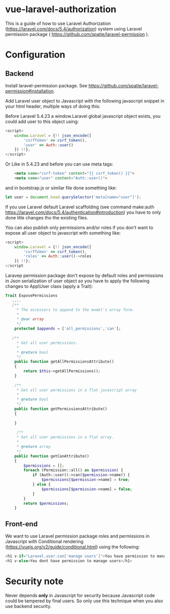 # vue-laravel-authorization

This is a guide of how to use Laravel Authorization (https://laravel.com/docs/5.4/authorization) system using Laravel permission package ( https://github.com/spatie/laravel-permission ).

# Configuration 

## Backend

Install laravel-permission package. See https://github.com/spatie/laravel-permission#installation.

Add Laravel user object to Javascript with the following javascript snippet in your html header, multiple ways of doing this:

Before Laravel 5.4.23 a window.Laravel global javascript object exists, you could add user to this object using:

```javascript
<script>
    window.Laravel = {!! json_encode([
        'csrfToken' => csrf_token(),
        'user' => Auth::user()
    ]) !!};
</script>
```

Or Like in 5.4.23 and before you can use meta tags:

```html
    <meta name="csrf-token" content="{{ csrf_token() }}">
    <meta name="user" content="Auth::user()">
```

and in bootstrap.js or similar file done something like:

```javascript
let user = document.head.querySelector('meta[name="user"]');
```

If you use Laravel default Laravel scaffolding (see command make:auth https://laravel.com/docs/5.4/authentication#introduction) you have to only done litle changes tho the existing files.

You can also publish only permissions and/or roles if you don't want to expose all user object to javascript with something like:

```javascript
<script>
    window.Laravel = {!! json_encode([
        'csrfToken' => csrf_token(),
        'roles' => Auth::user()->roles
    ]) !!};
</script
```
Laravep permission package don't expose by default roles and permissions in Json serialization of user object so you have to apply the following changes to App\User class (apply a Trait):

```php
Trait ExposePermissions
   ....
   /**
     * The accessors to append to the model's array form.
     *
     * @var array
     */
    protected $appends = ['all_permissions','can'];
    
   /**
     * Get all user permissions.
     *
     * @return bool
     */
    public function getAllPermissionsAttribute()
    {
        return $this->getAllPermissions();
    }
    
    /**
     * Get all user permissions in a flat javascript array
     *
     * @return bool
     */
    public function getPermissionsAttribute()
    {
        
    }
    
     /**
     * Get all user permissions in a flat array.
     *
     * @return array
     */
    public function getCanAttribute()
    {
        $permissions = [];
        foreach (Permission::all() as $permission) {
            if (Auth::user()->can($permission->name)) {
                $permissions[$permission->name] = true;
            } else {
                $permissions[$permission->name] = false;
            }
        }
        return $permissions;
    }
```

## Front-end

We want to use Laravel permission package roles and permissions in Javascript with Conditional rendering (https://vuejs.org/v2/guide/conditional.html) using the following:

```javascript
<h1 v-if="Laravel.user.can['manage users']">You have permission to manage users</h1>
<h1 v-else>You dont have permission to manage users</h1>

```

# Security note

Never depends **only** in Javascript for security because Javascript code could be tampered by final users. So only use this technique when you also use backend security.
